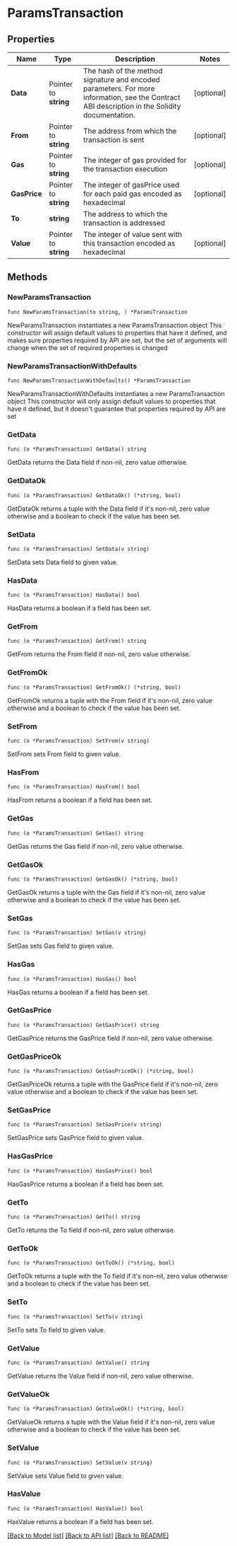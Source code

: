# ParamsTransaction

## Properties

Name | Type | Description | Notes
------------ | ------------- | ------------- | -------------
**Data** | Pointer to **string** | The hash of the method signature and encoded parameters. For more information, see the Contract ABI description in the Solidity documentation. | [optional] 
**From** | Pointer to **string** | The address from which the transaction is sent | [optional] 
**Gas** | Pointer to **string** | The integer of gas provided for the transaction execution | [optional] 
**GasPrice** | Pointer to **string** | The integer of gasPrice used for each paid gas encoded as hexadecimal | [optional] 
**To** | **string** | The address to which the transaction is addressed | 
**Value** | Pointer to **string** | The integer of value sent with this transaction encoded as hexadecimal | [optional] 

## Methods

### NewParamsTransaction

`func NewParamsTransaction(to string, ) *ParamsTransaction`

NewParamsTransaction instantiates a new ParamsTransaction object
This constructor will assign default values to properties that have it defined,
and makes sure properties required by API are set, but the set of arguments
will change when the set of required properties is changed

### NewParamsTransactionWithDefaults

`func NewParamsTransactionWithDefaults() *ParamsTransaction`

NewParamsTransactionWithDefaults instantiates a new ParamsTransaction object
This constructor will only assign default values to properties that have it defined,
but it doesn't guarantee that properties required by API are set

### GetData

`func (o *ParamsTransaction) GetData() string`

GetData returns the Data field if non-nil, zero value otherwise.

### GetDataOk

`func (o *ParamsTransaction) GetDataOk() (*string, bool)`

GetDataOk returns a tuple with the Data field if it's non-nil, zero value otherwise
and a boolean to check if the value has been set.

### SetData

`func (o *ParamsTransaction) SetData(v string)`

SetData sets Data field to given value.

### HasData

`func (o *ParamsTransaction) HasData() bool`

HasData returns a boolean if a field has been set.

### GetFrom

`func (o *ParamsTransaction) GetFrom() string`

GetFrom returns the From field if non-nil, zero value otherwise.

### GetFromOk

`func (o *ParamsTransaction) GetFromOk() (*string, bool)`

GetFromOk returns a tuple with the From field if it's non-nil, zero value otherwise
and a boolean to check if the value has been set.

### SetFrom

`func (o *ParamsTransaction) SetFrom(v string)`

SetFrom sets From field to given value.

### HasFrom

`func (o *ParamsTransaction) HasFrom() bool`

HasFrom returns a boolean if a field has been set.

### GetGas

`func (o *ParamsTransaction) GetGas() string`

GetGas returns the Gas field if non-nil, zero value otherwise.

### GetGasOk

`func (o *ParamsTransaction) GetGasOk() (*string, bool)`

GetGasOk returns a tuple with the Gas field if it's non-nil, zero value otherwise
and a boolean to check if the value has been set.

### SetGas

`func (o *ParamsTransaction) SetGas(v string)`

SetGas sets Gas field to given value.

### HasGas

`func (o *ParamsTransaction) HasGas() bool`

HasGas returns a boolean if a field has been set.

### GetGasPrice

`func (o *ParamsTransaction) GetGasPrice() string`

GetGasPrice returns the GasPrice field if non-nil, zero value otherwise.

### GetGasPriceOk

`func (o *ParamsTransaction) GetGasPriceOk() (*string, bool)`

GetGasPriceOk returns a tuple with the GasPrice field if it's non-nil, zero value otherwise
and a boolean to check if the value has been set.

### SetGasPrice

`func (o *ParamsTransaction) SetGasPrice(v string)`

SetGasPrice sets GasPrice field to given value.

### HasGasPrice

`func (o *ParamsTransaction) HasGasPrice() bool`

HasGasPrice returns a boolean if a field has been set.

### GetTo

`func (o *ParamsTransaction) GetTo() string`

GetTo returns the To field if non-nil, zero value otherwise.

### GetToOk

`func (o *ParamsTransaction) GetToOk() (*string, bool)`

GetToOk returns a tuple with the To field if it's non-nil, zero value otherwise
and a boolean to check if the value has been set.

### SetTo

`func (o *ParamsTransaction) SetTo(v string)`

SetTo sets To field to given value.


### GetValue

`func (o *ParamsTransaction) GetValue() string`

GetValue returns the Value field if non-nil, zero value otherwise.

### GetValueOk

`func (o *ParamsTransaction) GetValueOk() (*string, bool)`

GetValueOk returns a tuple with the Value field if it's non-nil, zero value otherwise
and a boolean to check if the value has been set.

### SetValue

`func (o *ParamsTransaction) SetValue(v string)`

SetValue sets Value field to given value.

### HasValue

`func (o *ParamsTransaction) HasValue() bool`

HasValue returns a boolean if a field has been set.


[[Back to Model list]](../README.md#documentation-for-models) [[Back to API list]](../README.md#documentation-for-api-endpoints) [[Back to README]](../README.md)


